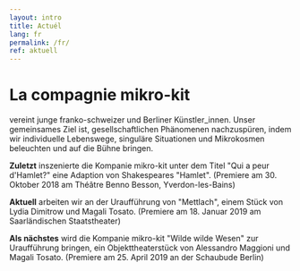 ```yaml
---
layout: intro
title: Actuél
lang: fr
permalink: /fr/
ref: aktuell
---
```

# La compagnie mikro-kit
vereint junge franko-schweizer und Berliner Künstler_innen. Unser gemeinsames Ziel ist, gesellschaftlichen Phänomenen nachzuspüren, indem wir individuelle Lebenswege, singuläre Situationen und Mikrokosmen beleuchten und auf die Bühne bringen.

**Zuletzt** inszenierte die Kompanie mikro-kit unter dem Titel "Qui a peur d'Hamlet?" eine Adaption von Shakespeares "Hamlet".
(Premiere am 30. Oktober 2018 am Théâtre Benno Besson, Yverdon-les-Bains)

**Aktuell** arbeiten wir an der Uraufführung von "Mettlach", einem Stück von Lydia Dimitrow und Magali Tosato.
(Premiere am 18. Januar 2019 am Saarländischen Staatstheater)

**Als nächstes** wird die Kompanie mikro-kit "Wilde wilde Wesen" zur Uraufführung bringen, ein Objekttheaterstück von Alessandro Maggioni und Magali Tosato.
(Premiere am 25. April 2019 an der Schaubude Berlin)
